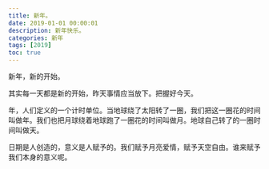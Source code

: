```yaml
---
title: 新年。
date: 2019-01-01 00:00:01
description: 新年快乐。
categories: 新年
tags: [2019]
toc: true
---
```


新年，新的开始。

其实每一天都是新的开始，昨天事情应当放下。把握好今天。

年，人们定义的一个计时单位。当地球绕了太阳转了一圈，我们把这一圈花的时间叫做年。我们也把月球绕着地球跑了一圈花的时间叫做月。地球自己转了的一圈时间叫做天。

日期是人创造的，意义是人赋予的。我们赋予月亮爱情，赋予天空自由。谁来赋予我们本身的意义呢。